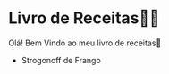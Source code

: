 # Livro de Receitas:man_cook:



Olá! Bem Vindo ao meu livro de receitas:wave:

- Strogonoff de Frango 

